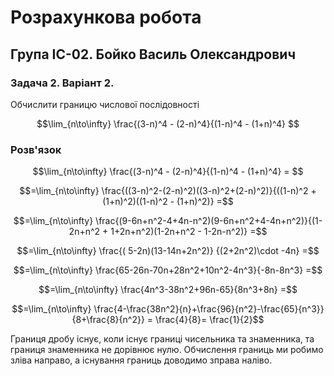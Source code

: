 # Розрахункова робота

## Група ІС-02. Бойко Василь Олександрович

### Задача 2. Варіант 2.

Обчислити границю числової послідовності

$$\lim_{n\to\infty} \frac{(3-n)^4 - (2-n)^4}{(1-n)^4 - (1+n)^4}  $$

### Розв'язок

$$\lim_{n\to\infty} \frac{(3-n)^4 - (2-n)^4}{(1-n)^4 - (1+n)^4} =   $$

$$=\lim_{n\to\infty} \frac{((3-n)^2-(2-n)^2)((3-n)^2+(2-n)^2)}{((1-n)^2 + (1+n)^2)((1-n)^2 - (1+n)^2)} =$$

$$=\lim_{n\to\infty} \frac{(9-6n+n^2-4+4n-n^2)(9-6n+n^2+4-4n+n^2)}{(1-2n+n^2 + 1+2n+n^2)(1-2n+n^2 - 1-2n-n^2)} =$$

$$=\lim_{n\to\infty} \frac{( 5-2n)(13-14n+2n^2)} {(2+2n^2)\cdot -4n} =$$

$$=\lim_{n\to\infty} \frac{65-26n-70n+28n^2+10n^2-4n^3}{-8n-8n^3} =$$

$$=\lim_{n\to\infty} \frac{4n^3-38n^2+96n-65}{8n^3+8n} =$$

$$=\lim_{n\to\infty} \frac{4-\frac{38n^2}{n}+\frac{96}{n^2}-\frac{65}{n^3}}{8+\frac{8}{n^2}} = \frac{4}{8}= \frac{1}{2}$$

Границя дробу існує, коли існує границі чисельника та знаменника, та границя знаменника не дорівнює нулю. Обчислення границь ми робимо зліва направо, а існування границь доводимо зправа наліво.
